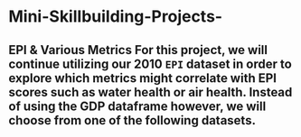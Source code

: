 # Mini-Skillbuilding-Projects-
## EPI &amp; Various Metrics  For this project, we will continue utilizing our 2010 `EPI` dataset in order to explore which metrics might correlate with EPI scores such as water health or air health.  Instead of using the GDP dataframe however, we will choose from one of the following datasets.
